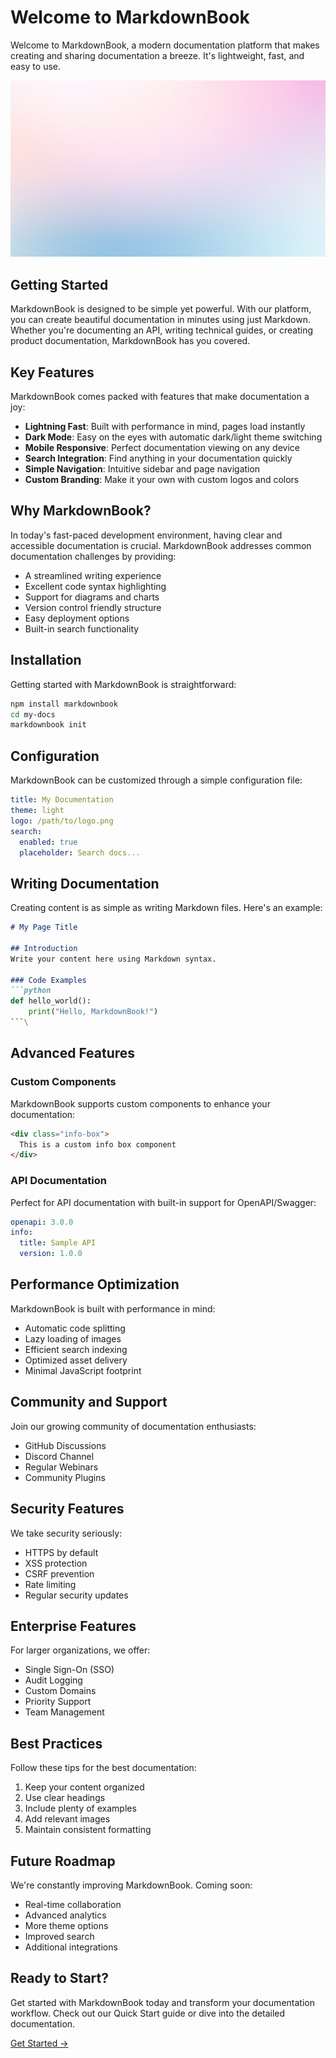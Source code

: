 # Welcome to MarkdownBook

Welcome to MarkdownBook, a modern documentation platform that makes creating and sharing documentation a breeze. It's lightweight, fast, and easy to use.

![Placeholder Image](/demo/gradiant.png)

## Getting Started

MarkdownBook is designed to be simple yet powerful. With our platform, you can create beautiful documentation in minutes using just Markdown. Whether you're documenting an API, writing technical guides, or creating product documentation, MarkdownBook has you covered.

## Key Features

MarkdownBook comes packed with features that make documentation a joy:

- **Lightning Fast**: Built with performance in mind, pages load instantly
- **Dark Mode**: Easy on the eyes with automatic dark/light theme switching
- **Mobile Responsive**: Perfect documentation viewing on any device
- **Search Integration**: Find anything in your documentation quickly
- **Simple Navigation**: Intuitive sidebar and page navigation
- **Custom Branding**: Make it your own with custom logos and colors

## Why MarkdownBook?

In today's fast-paced development environment, having clear and accessible documentation is crucial. MarkdownBook addresses common documentation challenges by providing:

- A streamlined writing experience
- Excellent code syntax highlighting
- Support for diagrams and charts
- Version control friendly structure
- Easy deployment options
- Built-in search functionality

## Installation

Getting started with MarkdownBook is straightforward:

```bash
npm install markdownbook
cd my-docs
markdownbook init
```

## Configuration

MarkdownBook can be customized through a simple configuration file:

```yaml
title: My Documentation
theme: light
logo: /path/to/logo.png
search:
  enabled: true
  placeholder: Search docs...
```

## Writing Documentation

Creating content is as simple as writing Markdown files. Here's an example:

```markdown
# My Page Title

## Introduction
Write your content here using Markdown syntax.

### Code Examples
```python
def hello_world():
    print("Hello, MarkdownBook!")
```\
```

## Advanced Features

### Custom Components

MarkdownBook supports custom components to enhance your documentation:

```html
<div class="info-box">
  This is a custom info box component
</div>
```

### API Documentation

Perfect for API documentation with built-in support for OpenAPI/Swagger:

```yaml
openapi: 3.0.0
info:
  title: Sample API
  version: 1.0.0
```

## Performance Optimization

MarkdownBook is built with performance in mind:

- Automatic code splitting
- Lazy loading of images
- Efficient search indexing
- Optimized asset delivery
- Minimal JavaScript footprint

## Community and Support

Join our growing community of documentation enthusiasts:

- GitHub Discussions
- Discord Channel
- Regular Webinars
- Community Plugins

## Security Features

We take security seriously:

- HTTPS by default
- XSS protection
- CSRF prevention
- Rate limiting
- Regular security updates

## Enterprise Features

For larger organizations, we offer:

- Single Sign-On (SSO)
- Audit Logging
- Custom Domains
- Priority Support
- Team Management

## Best Practices

Follow these tips for the best documentation:

1. Keep your content organized
2. Use clear headings
3. Include plenty of examples
4. Add relevant images
5. Maintain consistent formatting

## Future Roadmap

We're constantly improving MarkdownBook. Coming soon:

- Real-time collaboration
- Advanced analytics
- More theme options
- Improved search
- Additional integrations

## Ready to Start?

Get started with MarkdownBook today and transform your documentation workflow. Check out our Quick Start guide or dive into the detailed documentation.

<div class="next-section">
    <a href="#quick-start" class="btn-next">Get Started →</a>
</div>